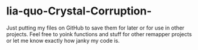 ﻿# lia-quo-Crystal-Corruption-


Just putting my files on GitHub to save them for later or for use in other projects. Feel free to yoink functions and stuff for other remapper projects or let me know exactly how janky my code is.
